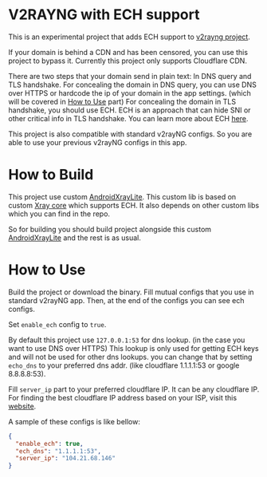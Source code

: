 # V2RAYNG with ECH support
This is an experimental project that adds ECH support to [v2rayng project](https://github.com/2dust/v2rayNG).

If your domain is behind a CDN and has been censored, you can use this project to bypass it.
Currently this project only supports Cloudflare CDN.

There are two steps that your domain send in plain text: In DNS query and TLS handshake.
For concealing the domain in DNS query, you can use DNS over HTTPS or hardcode the ip of your domain in the app settings. (which will be covered in [How to Use](#how-to-use) part)
For concealing the domain in TLS handshake, you should use ECH.
ECH is an approach that can hide SNI or other critical info in TLS handshake. You can learn more about ECH [here](https://blog.cloudflare.com/handshake-encryption-endgame-an-ech-update).

This project is also compatible with standard v2rayNG configs. So you are able to use your previous v2rayNG configs in this app.

# How to Build
This project use custom [AndroidXrayLite](https://github.com/imannamdari/AndroidLibXrayLite).
This custom lib is based on custom [Xray core](https://github.com/imannamdari/Xray-core) which supports ECH.
It also depends on other custom libs which you can find in the repo.

So for building you should build project alongside this custom [AndroidXrayLite](https://github.com/imannamdari/AndroidLibXrayLite) and the rest is as usual.

# How to Use
Build the project or download the binary. Fill mutual configs that you use in standard v2rayNG app.
Then, at the end of the configs you can see ech configs.

Set `enable_ech` config to `true`.

By default this project use `127.0.0.1:53` for dns lookup. (in the case you want to use DNS over HTTPS) This lookup is only used for getting ECH keys and will not be used for other dns lookups.
you can change that by setting `echo_dns` to your preferred dns addr. (like cloudflare 1.1.1.1:53 or google 8.8.8.8:53).

Fill `server_ip` part to your preferred cloudflare IP. It can be any cloudflare IP.
For finding the best cloudflare IP address based on your ISP, visit this [website](https://ircf.space/).

A sample of these configs is like bellow:

```json
{
  "enable_ech": true,
  "ech_dns": "1.1.1.1:53",
  "server_ip": "104.21.68.146"
}
```
